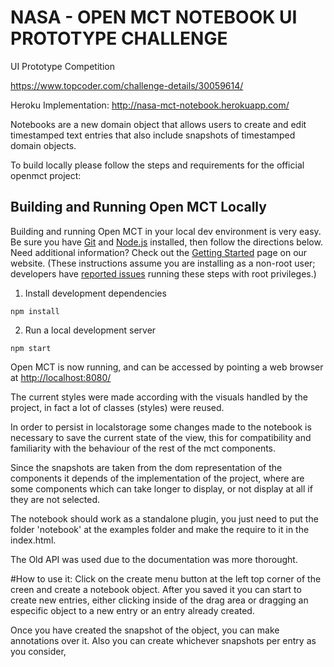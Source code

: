 # NASA - OPEN MCT NOTEBOOK UI PROTOTYPE CHALLENGE

UI Prototype Competition

https://www.topcoder.com/challenge-details/30059614/

Heroku Implementation: http://nasa-mct-notebook.herokuapp.com/

Notebooks are a new domain object that allows users to create and edit timestamped text entries that also include snapshots of timestamped domain objects.

To build locally please follow the steps and requirements for the official openmct project:

## Building and Running Open MCT Locally

Building and running Open MCT in your local dev environment is very easy. Be sure you have [Git](https://git-scm.com/downloads) and [Node.js](https://nodejs.org/) installed, then follow the directions below. Need additional information? Check out the [Getting Started](https://nasa.github.io/openmct/getting-started/) page on our website.
(These instructions assume you are installing as a non-root user; developers have [reported issues](https://github.com/nasa/openmct/issues/1151) running these steps with root privileges.)

1. Install development dependencies

 `npm install`

2. Run a local development server

 `npm start`

Open MCT is now running, and can be accessed by pointing a web browser at [http://localhost:8080/](http://localhost:8080/)

The current styles were made according with the visuals handled by the project, in fact a lot of classes (styles) were reused.

In order to persist in localstorage some changes made to the notebook is necessary to save the current state of the view, this for compatibility and familiarity with the behaviour of the rest of the mct components.

Since the snapshots are taken from the dom representation of the components it depends of the implementation of the project, where are some components which can take longer to display, or not display at all if they are not selected.

The notebook should work as a standalone plugin, you just need to put the folder 'notebook' at the examples folder and make the require to it in the index.html.

The Old API was used due to the documentation was more thorought.

#How to use it:
Click on the create menu button at the left top corner of the creen and create a notebook object.
After you saved it you can start to create new entries, either clicking inside of the drag area or dragging an especific object to a new entry or an entry already created.

Once you have created the snapshot of the object, you can make annotations over it. Also you can create whichever snapshots per entry as you consider,


